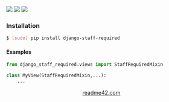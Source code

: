 <!--
https://readme42.com
-->


[![](https://img.shields.io/pypi/v/django-staff-required.svg?maxAge=3600)](https://pypi.org/project/django-staff-required/)
[![](https://img.shields.io/badge/License-Unlicense-blue.svg?longCache=True)](https://unlicense.org/)
[![](https://github.com/andrewp-as-is/django-staff-required.py/workflows/tests42/badge.svg)](https://github.com/andrewp-as-is/django-staff-required.py/actions)

### Installation
```bash
$ [sudo] pip install django-staff-required
```

#### Examples
```python
from django_staff_required.views import StaffRequiredMixin

class MyView(StaffRequiredMixin,...):
    ...
```

<p align="center">
    <a href="https://readme42.com/">readme42.com</a>
</p>
